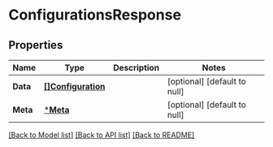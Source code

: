# ConfigurationsResponse

## Properties
Name | Type | Description | Notes
------------ | ------------- | ------------- | -------------
**Data** | [**[]Configuration**](Configuration.md) |  | [optional] [default to null]
**Meta** | [***Meta**](meta.md) |  | [optional] [default to null]

[[Back to Model list]](../README.md#documentation-for-models) [[Back to API list]](../README.md#documentation-for-api-endpoints) [[Back to README]](../README.md)

